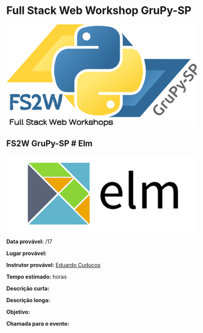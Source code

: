 # Full Stack Web Workshop GruPy-SP

![fs2w](img/fs2w.png)

## FS2W GruPy-SP # Elm

![img](img/elm.png)

**Data provável:** /17

**Lugar provável:** 

**Instrutor provável:** [Eduardo Cuducos](github.com/cuducos)

**Tempo estimado:**  horas

**Descrição curta:**


**Descrição longa:**


**Objetivo:**



**Chamada para o evento:**

